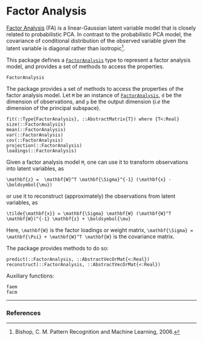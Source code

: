 # Factor Analysis

[Factor Analysis](https://en.wikipedia.org/wiki/Factor_analysis) (FA) is
a linear-Gaussian latent variable model that is closely related to probabilistic PCA.
In contrast to the probabilistic PCA model, the covariance of conditional distribution of
the observed variable  given the latent variable is diagonal rather than isotropic[^1].

This package defines a [`FactorAnalysis`](@ref) type to represent a factor analysis
model, and provides a set of methods to access the properties.

```@docs
FactorAnalysis
```

The package provides a set of methods to access the properties of the factor analysis
model. Let ``M`` be an instance of [`FactorAnalysis`](@ref), ``d`` be the dimension of
observations, and ``p`` be the output dimension (*i.e* the dimension of the principal
subspace).

```@docs
fit(::Type{FactorAnalysis}, ::AbstractMatrix{T}) where {T<:Real}
size(::FactorAnalysis)
mean(::FactorAnalysis)
var(::FactorAnalysis)
cov(::FactorAnalysis)
projection(::FactorAnalysis)
loadings(::FactorAnalysis)
```

Given a factor analysis model ``M``, one can use it to transform observations into
latent variables, as

```@math
\mathbf{z} =  \mathbf{W}^T \mathbf{\Sigma}^{-1} (\mathbf{x} - \boldsymbol{\mu})
```

or use it to reconstruct (approximately) the observations from latent variables, as

```@math
\tilde{\mathbf{x}} = \mathbf{\Sigma} \mathbf{W} (\mathbf{W}^T \mathbf{W})^{-1} \mathbf{z} + \boldsymbol{\mu}
```

Here, ``\mathbf{W}`` is the factor loadings or weight matrix,
``\mathbf{\Sigma} = \mathbf{\Psi} + \mathbf{W}^T \mathbf{W}`` is the covariance matrix.

The package provides methods to do so:

```@docs
predict(::FactorAnalysis, ::AbstractVecOrMat{<:Real})
reconstruct(::FactorAnalysis, ::AbstractVecOrMat{<:Real})
```

Auxiliary functions:

```@docs
faem
facm
```

---

### References

[^1]: Bishop, C. M. Pattern Recognition and Machine Learning, 2006.
[^2]:  Rubin, Donald B., and Dorothy T. Thayer. EM algorithms for ML factor analysis. Psychometrika 47.1, 69-76, 1982.
[^3]:  Zhao, J-H., Philip LH Yu, and Qibao Jiang. ML estimation for factor analysis: EM or non-EM?. Statistics and computing 18.2, 109-123, 2008.

